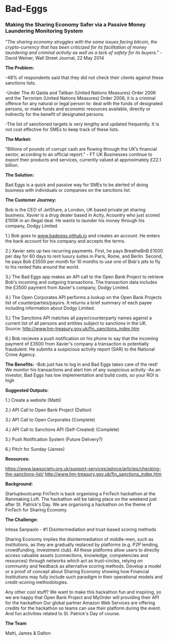 # Bad-Eggs
<h3>Making the Sharing Economy Safer via a Passive Money Laundering Monitoring System</h3>

<i>"The sharing economy struggles with the same issues facing bitcoin, the crypto-currency that has been criticized for its facilitation of money laundering and criminal activity as well as a lack of safety for its buyers."</i> - David Weiner, Wall Street Journal, 22 May 2014

<b>The Problem:</b>

-48% of respondents said that they did not check their clients against these sanctions lists. 

-Under The Al Qaida and Taliban (United Nations Measures) Order 2006 and the Terrorism (United Nations Measures) Order 2006, 
it is a criminal offence for any natural or legal person to:  deal with the funds of designated persons, or make funds and economic resources available, directly or indirectly for the benefit of designated persons.

-The list of sanctioned targets is very lengthy and updated frequently. It is not cost effective for SMEs to keep track of these lists.

<b> The Market:</b>

"Billions of pounds of corrupt cash are flowing through the UK’s financial sector, according to an official report." - FT UK Businesses continue to export their products and services, currently valued at approximately £22.1 billion.

<b>The Solution:</b> 

Bad Eggs is a quick and passive way for SMEs to be alerted of doing business with individuals or companies on the sanctions list.

<b>The Customer Journey:</b> 

Bob is the CEO of JetShare, a London, UK based private jet sharing business.  Xavier is a drug dealer based in Acity, Acountry who just scored £100K in an illegal deal. He wants to launder his money through his company, Dodgy Limited.

1.) Bob goes to www.badeggs.github.io and creates an account. He enters the bank account for his company and accepts the terms. 

2.) Xavier sets up two recurring payments. First, he pays BreatheBnB £1000 per day for 60 days to rent luxury suites in Paris, Rome, and Berlin. Second, he pays Bob £3500 per month for 10 months to use one of Bob's jets to fly to his rented flats around the world. 

3.) The Bad Eggs app makes an API call to the Open Bank Project to retrieve Bob's incoming and outgoing transactions.  The transaction data includes the £3500 payment from Xavier's company, Dodgy Limited.

4.) The Open Corporates API performs a lookup on the Open Bank Projects list of counterparties/payors. It returns a brief summary of each payee including information about Dodgy Limited.

5.) The Sanctions API matches all payor/counterparty names against a current list of all persons and entities subject to sanctions in the UK. Source: http://www.hm-treasury.gov.uk/fin_sanctions_index.htm

6.) Bob recieves a push notification on his phone to say that the incoming payment of £3500 from Xavier's company a transaction is potentially fraudulent.  He submits a suspicious activity report (SAR) to the National Crime Agency. 

<b>The Benefits:</b>
-Bob just has to log in and Bad Eggs takes care of the rest! We monitor his transactions and alert him of any suspicious activity
-As an investor, Bad Eggs has low implementation and build costs, so your ROI is high


<b>Suggested Outputs:</b>

1.) Create a website (Matti)

2.) API Call to Open Bank Project (Dalton)

3.) API Call to Open Corporates (Complete)

4.) API Call to Sanctions API (Self-Created) (Complete)

5.) Push Notification System (Future Delivery?)

6.) Pitch for Sunday (James)

<b>Resources:</b> 

https://www.lawsociety.org.uk/support-services/advice/articles/checking-the-sanctions-list/
http://www.hm-treasury.gov.uk/fin_sanctions_index.htm

<b>Background:</b>

Startupbootcamp FinTech is back organising a FinTech hackathon at the Rainmaking Loft. The hackathon will be taking place on the weekend just after St. Patrick's Day. We are organising a hackathon on the theme of FinTech for Sharing Economy. 

<b>The Challenge:</b>

Intesa Sanpaolo - #1 Disintermediation and trust-based scoring methods

Sharing Economy implies the disintermediation of middle-men, such as institutions, as they are gradually replaced by platforms (e.g. P2P lending, crowdfunding, investment club). All these platforms allow users to directly access valuable assets (connections, knowledge, competencies and resources) through networks which act as trust-circles, relying on community and feedback as alternative scoring methods. Develop a model or a proof of concept about Sharing Economy showing how Financial Institutions may fully include such paradigm in their operational models and credit-scoring methodologies.

Any other cool stuff? 
We want to make this hackathon fun and inspiring, so we are happy that Open Bank Project and MyOrder will providing their API for the hackathon  Our global partner Amazon Web Services are offering credits for the hackathon so teams can use their platform during the event. And fun activities related to St. Patrick's Day of course.

<b>The Team</b>

Matti, James & Dalton
